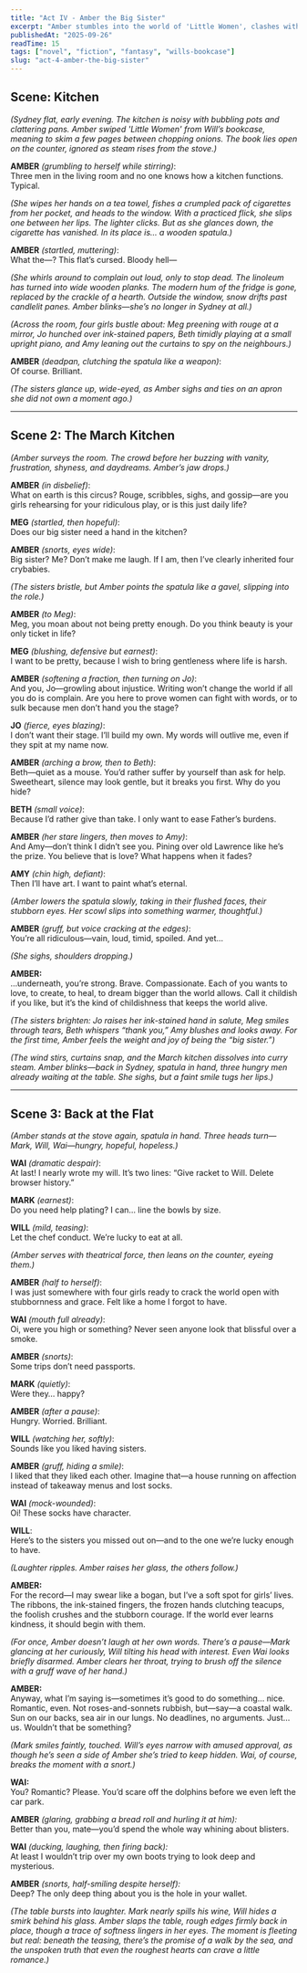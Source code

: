 ```yaml
---
title: "Act IV - Amber the Big Sister"
excerpt: "Amber stumbles into the world of 'Little Women', clashes with the four March sisters, and discovers a deep admiration for the beauty of girls’ lives—even if she pretends otherwise."
publishedAt: "2025-09-26"
readTime: 15
tags: ["novel", "fiction", "fantasy", "wills-bookcase"]
slug: "act-4-amber-the-big-sister"
---
```


## Scene: Kitchen  

*(Sydney flat, early evening. The kitchen is noisy with bubbling pots and clattering pans. Amber swiped 'Little Women' from Will’s bookcase, meaning to skim a few pages between chopping onions. The book lies open on the counter, ignored as steam rises from the stove.)*  

**AMBER** *(grumbling to herself while stirring)*:  
Three men in the living room and no one knows how a kitchen functions. Typical.  

*(She wipes her hands on a tea towel, fishes a crumpled pack of cigarettes from her pocket, and heads to the window. With a practiced flick, she slips one between her lips. The lighter clicks. But as she glances down, the cigarette has vanished. In its place is… a wooden spatula.)*  

**AMBER** *(startled, muttering)*:  
What the—? This flat’s cursed. Bloody hell—  

*(She whirls around to complain out loud, only to stop dead. The linoleum has turned into wide wooden planks. The modern hum of the fridge is gone, replaced by the crackle of a hearth. Outside the window, snow drifts past candlelit panes. Amber blinks—she’s no longer in Sydney at all.)*  

*(Across the room, four girls bustle about: Meg preening with rouge at a mirror, Jo hunched over ink-stained papers, Beth timidly playing at a small upright piano, and Amy leaning out the curtains to spy on the neighbours.)*  

**AMBER** *(deadpan, clutching the spatula like a weapon)*:  
Of course. Brilliant.

*(The sisters glance up, wide-eyed, as Amber sighs and ties on an apron she did not own a moment ago.)*  

---

## Scene 2: The March Kitchen  

*(Amber surveys the room. The crowd before her buzzing with vanity, frustration, shyness, and daydreams. Amber’s jaw drops.)*  

**AMBER** *(in disbelief)*:  
What on earth is this circus? Rouge, scribbles, sighs, and gossip—are you girls rehearsing for your ridiculous play, or is this just daily life?

**MEG** *(startled, then hopeful)*:  
Does our big sister need a hand in the kitchen?  

**AMBER** *(snorts, eyes wide)*:  
Big sister? Me? Don’t make me laugh. If I am, then I’ve clearly inherited four crybabies.  

*(The sisters bristle, but Amber points the spatula like a gavel, slipping into the role.)*  

**AMBER** *(to Meg)*:  
Meg, you moan about not being pretty enough. Do you think beauty is your only ticket in life?  

**MEG** *(blushing, defensive but earnest)*:  
I want to be pretty, because I wish to bring gentleness where life is harsh.  

**AMBER** *(softening a fraction, then turning on Jo)*:  
And you, Jo—growling about injustice. Writing won’t change the world if all you do is complain. Are you here to prove women can fight with words, or to sulk because men don’t hand you the stage?  

**JO** *(fierce, eyes blazing)*:  
I don’t want their stage. I’ll build my own. My words will outlive me, even if they spit at my name now.  

**AMBER** *(arching a brow, then to Beth)*:  
Beth—quiet as a mouse. You’d rather suffer by yourself than ask for help. Sweetheart, silence may look gentle, but it breaks you first. Why do you hide?  

**BETH** *(small voice)*:  
Because I’d rather give than take. I only want to ease Father’s burdens.  

**AMBER** *(her stare lingers, then moves to Amy)*:  
And Amy—don’t think I didn’t see you. Pining over old Lawrence like he’s the prize. You believe that is love? What happens when it fades?  

**AMY** *(chin high, defiant)*:  
Then I’ll have art. I want to paint what’s eternal.

*(Amber lowers the spatula slowly, taking in their flushed faces, their stubborn eyes. Her scowl slips into something warmer, thoughtful.)*  

**AMBER** *(gruff, but voice cracking at the edges)*:  
You’re all ridiculous—vain, loud, timid, spoiled. And yet…  

*(She sighs, shoulders dropping.)*  

**AMBER:**  
…underneath, you’re strong. Brave. Compassionate. Each of you wants to love, to create, to heal, to dream bigger than the world allows. Call it childish if you like, but it’s the kind of childishness that keeps the world alive.  

*(The sisters brighten: Jo raises her ink-stained hand in salute, Meg smiles through tears, Beth whispers “thank you,” Amy blushes and looks away. For the first time, Amber feels the weight and joy of being the “big sister.”)*  

*(The wind stirs, curtains snap, and the March kitchen dissolves into curry steam. Amber blinks—back in Sydney, spatula in hand, three hungry men already waiting at the table. She sighs, but a faint smile tugs her lips.)*  


---

## Scene 3: Back at the Flat  

*(Amber stands at the stove again, spatula in hand. Three heads turn—Mark, Will, Wai—hungry, hopeful, hopeless.)*  

**WAI** *(dramatic despair)*:  
At last! I nearly wrote my will. It’s two lines: “Give racket to Will. Delete browser history.”  

**MARK** *(earnest)*:  
Do you need help plating? I can… line the bowls by size.  

**WILL** *(mild, teasing)*:  
Let the chef conduct. We’re lucky to eat at all.  

*(Amber serves with theatrical force, then leans on the counter, eyeing them.)*  

**AMBER** *(half to herself)*:  
I was just somewhere with four girls ready to crack the world open with stubbornness and grace. Felt like a home I forgot to have.  

**WAI** *(mouth full already)*:  
Oi, were you high or something? Never seen anyone look that blissful over a smoke.

**AMBER** *(snorts)*:  
Some trips don’t need passports.  

**MARK** *(quietly)*:  
Were they… happy?  

**AMBER** *(after a pause)*:  
Hungry. Worried. Brilliant.

**WILL** *(watching her, softly)*:  
Sounds like you liked having sisters.  

**AMBER** *(gruff, hiding a smile)*:  
I liked that they liked each other. Imagine that—a house running on affection instead of takeaway menus and lost socks.  

**WAI** *(mock-wounded)*:  
Oi! These socks have character.  

**WILL**:  
Here’s to the sisters you missed out on—and to the one we’re lucky enough to have.

*(Laughter ripples. Amber raises her glass, the others follow.)*  

**AMBER:**  
For the record—I may swear like a bogan, but I’ve a soft spot for girls’ lives. The ribbons, the ink-stained fingers, the frozen hands clutching teacups, the foolish crushes and the stubborn courage. If the world ever learns kindness, it should begin with them.  

*(For once, Amber doesn’t laugh at her own words. There’s a pause—Mark glancing at her curiously, Will tilting his head with interest. Even Wai looks briefly disarmed. Amber clears her throat, trying to brush off the silence with a gruff wave of her hand.)*  

**AMBER:**  
Anyway, what I’m saying is—sometimes it’s good to do something… nice. Romantic, even. Not roses-and-sonnets rubbish, but—say—a coastal walk. Sun on our backs, sea air in our lungs. No deadlines, no arguments. Just… us. Wouldn’t that be something?  

*(Mark smiles faintly, touched. Will’s eyes narrow with amused approval, as though he’s seen a side of Amber she’s tried to keep hidden. Wai, of course, breaks the moment with a snort.)*  

**WAI:**  
You? Romantic? Please. You’d scare off the dolphins before we even left the car park.  

**AMBER** *(glaring, grabbing a bread roll and hurling it at him):*  
Better than you, mate—you’d spend the whole way whining about blisters.  

**WAI** *(ducking, laughing, then firing back):*  
At least I wouldn’t trip over my own boots trying to look deep and mysterious.  

**AMBER** *(snorts, half-smiling despite herself):*  
Deep? The only deep thing about you is the hole in your wallet.  

*(The table bursts into laughter. Mark nearly spills his wine, Will hides a smirk behind his glass. Amber slaps the table, rough edges firmly back in place, though a trace of softness lingers in her eyes. The moment is fleeting but real: beneath the teasing, there’s the promise of a walk by the sea, and the unspoken truth that even the roughest hearts can crave a little romance.)*  

